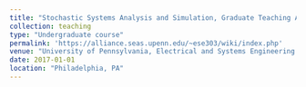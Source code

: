 ```yaml
---
title: "Stochastic Systems Analysis and Simulation, Graduate Teaching Assistant"
collection: teaching
type: "Undergraduate course"
permalink: 'https://alliance.seas.upenn.edu/~ese303/wiki/index.php'
venue: "University of Pennsylvania, Electrical and Systems Engineering Department"
date: 2017-01-01
location: "Philadelphia, PA"
---
```


